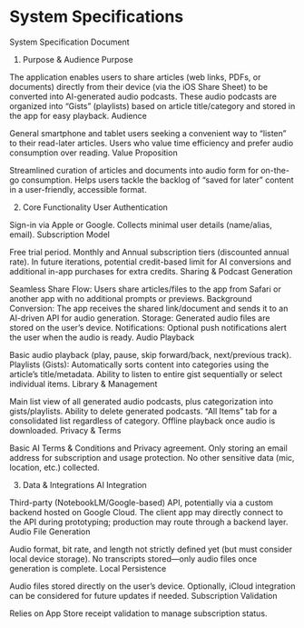 # System Specifications


System Specification Document
1. Purpose & Audience
Purpose

The application enables users to share articles (web links, PDFs, or documents) directly from their device (via the iOS Share Sheet) to be converted into AI-generated audio podcasts.
These audio podcasts are organized into “Gists” (playlists) based on article title/category and stored in the app for easy playback.
Audience

General smartphone and tablet users seeking a convenient way to “listen” to their read-later articles.
Users who value time efficiency and prefer audio consumption over reading.
Value Proposition

Streamlined curation of articles and documents into audio form for on-the-go consumption.
Helps users tackle the backlog of “saved for later” content in a user-friendly, accessible format.

2. Core Functionality
User Authentication

Sign-in via Apple or Google.
Collects minimal user details (name/alias, email).
Subscription Model

Free trial period.
Monthly and Annual subscription tiers (discounted annual rate).
In future iterations, potential credit-based limit for AI conversions and additional in-app purchases for extra credits.
Sharing & Podcast Generation

Seamless Share Flow: Users share articles/files to the app from Safari or another app with no additional prompts or previews.
Background Conversion: The app receives the shared link/document and sends it to an AI-driven API for audio generation.
Storage: Generated audio files are stored on the user’s device.
Notifications: Optional push notifications alert the user when the audio is ready.
Audio Playback

Basic audio playback (play, pause, skip forward/back, next/previous track).
Playlists (Gists): Automatically sorts content into categories using the article’s title/metadata.
Ability to listen to entire gist sequentially or select individual items.
Library & Management

Main list view of all generated audio podcasts, plus categorization into gists/playlists.
Ability to delete generated podcasts.
“All Items” tab for a consolidated list regardless of category.
Offline playback once audio is downloaded.
Privacy & Terms

Basic AI Terms & Conditions and Privacy agreement.
Only storing an email address for subscription and usage protection.
No other sensitive data (mic, location, etc.) collected.

3. Data & Integrations
AI Integration

Third-party (NotebookLM/Google-based) API, potentially via a custom backend hosted on Google Cloud.
The client app may directly connect to the API during prototyping; production may route through a backend layer.
Audio File Generation

Audio format, bit rate, and length not strictly defined yet (but must consider local device storage).
No transcripts stored—only audio files once generation is complete.
Local Persistence

Audio files stored directly on the user’s device.
Optionally, iCloud integration can be considered for future updates if needed.
Subscription Validation

Relies on App Store receipt validation to manage subscription status.